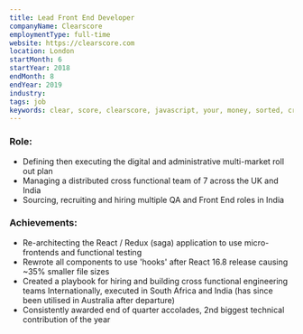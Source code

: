 ```yaml
---
title: Lead Front End Developer
companyName: Clearscore
employmentType: full-time
website: https://clearscore.com
location: London
startMonth: 6
startYear: 2018
endMonth: 8
endYear: 2019
industry:
tags: job
keywords: clear, score, clearscore, javascript, your, money, sorted, credit, loans, finance, fintech, finance
---
```


### Role:

- Defining then executing the digital and administrative multi-market roll out plan
- Managing a distributed cross functional team of 7 across the UK and India
- Sourcing, recruiting and hiring multiple QA and Front End roles in India

### Achievements:

- Re-architecting the React / Redux (saga) application to use micro-frontends and functional testing
- Rewrote all components to use 'hooks' after React 16.8 release causing ~35% smaller file sizes
- Created a playbook for hiring and building cross functional engineering teams Internationally, executed in South Africa and India (has since been utilised in Australia after departure)
- Consistently awarded end of quarter accolades, 2nd biggest technical contribution of the year
